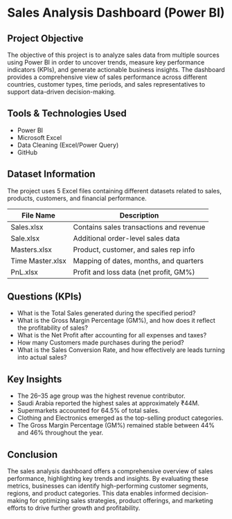 # Sales Analysis Dashboard (Power BI)
## Project Objective
The objective of this project is to analyze sales data from multiple sources using Power BI in order to uncover trends, measure key performance indicators (KPIs), and generate actionable business insights. The dashboard provides a comprehensive view of sales performance across different countries, customer types, time periods, and sales representatives to support data-driven decision-making.

## Tools & Technologies Used
- Power BI
- Microsoft Excel
- Data Cleaning (Excel/Power Query)
- GitHub

## Dataset Information
The project uses 5 Excel files containing different datasets related to sales, products, customers, and financial performance.

| File Name          | Description                                 |
|------------------- |---------------------------------------------|
| Sales.xlsx         | Contains sales transactions and revenue     |
| Sale.xlsx          | Additional order-level sales data           |
| Masters.xlsx       | Product, customer, and sales rep info       |
| Time Master.xlsx   | Mapping of dates, months, and quarters      |
| PnL.xlsx           | Profit and loss data (net profit, GM%)      |

##  Questions (KPIs) 
- What is the Total Sales generated during the specified period?
- What is the Gross Margin Percentage (GM%), and how does it reflect the profitability of sales?
- What is the Net Profit after accounting for all expenses and taxes?
- How many Customers made purchases during the period?
- What is the Sales Conversion Rate, and how effectively are leads turning into actual sales? 

## Key Insights
- The 26–35 age group was the highest revenue contributor.
- Saudi Arabia reported the highest sales at approximately ₹44M.
- Supermarkets accounted for 64.5% of total sales.
- Clothing and Electronics emerged as the top-selling product categories.
- The Gross Margin Percentage (GM%) remained stable between 44% and 46% throughout the year.
  
## Conclusion
The sales analysis dashboard offers a comprehensive overview of sales performance, highlighting key trends and insights. By evaluating these metrics, businesses can identify high-performing customer segments, regions, and product categories. This data enables informed decision-making for optimizing sales strategies, product offerings, and marketing efforts to drive further growth and profitability.


